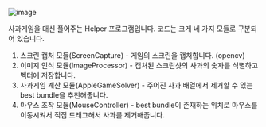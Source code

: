 ![image](https://github.com/user-attachments/assets/fd4eb57b-68cf-49e4-85db-1e037b035b90)

사과게임을 대신 풀어주는 Helper 프로그램입니다.
코드는 크게 네 가지 모듈로 구분되어 있습니다.

1. 스크린 캡처 모듈(ScreenCapture) - 게임의 스크린을 캡처합니다. (opencv)
2. 이미지 인식 모듈(ImageProcessor) - 캡처된 스크린샷의 사과의 숫자를 식별하고 벡터에 저장합니다.
3. 사과게임 계산 모듈(AppleGameSolver) - 주어진 사과 배열에서 제거할 수 있는 best bundle을 추천해줍니다.
4. 마우스 조작 모듈(MouseController) - best bundle이 존재하는 위치로 마우스를 이동시켜서 직접 드래그해서 사과를 제거해줍니다.
